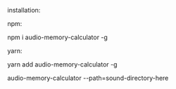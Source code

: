 installation:

npm:

npm i audio-memory-calculator -g

yarn:

yarn add audio-memory-calculator -g

audio-memory-calculator --path=sound-directory-here